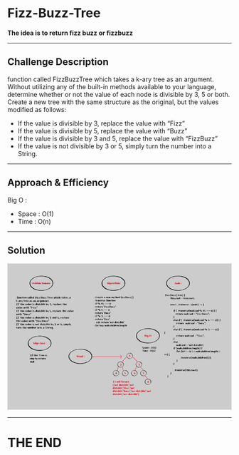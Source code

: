 # Fizz-Buzz-Tree



**The idea is to return fizz buzz or fizzbuzz**

---

## Challenge Description

function called FizzBuzzTree which takes a k-ary tree as an argument.
Without utilizing any of the built-in methods available to your language, determine whether or not the value of each node is divisible by 3, 5 or both. Create a new tree with the same structure as the original, but the values modified as follows:
- If the value is divisible by 3, replace the value with “Fizz”
- If the value is divisible by 5, replace the value with “Buzz”
- If the value is divisible by 3 and 5, replace the value with “FizzBuzz”
- If the value is not divisible by 3 or 5, simply turn the number into a String.

---

## Approach & Efficiency

Big O :

- Space : O(1)
- Time : O(n)

---

## Solution

![cc16](/assets/cc18.png)

---

# THE END